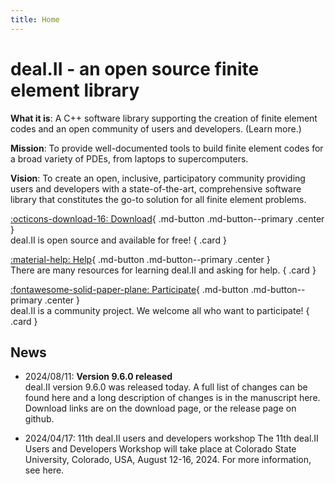 ```yaml
---
title: Home
---
```


deal.II - an open source finite element library
======

<b>What it is</b>: A C++ software library supporting the creation of finite element codes and an open community of users and developers. (Learn more.)

<b>Mission</b>: To provide well-documented tools to build finite element codes for a broad variety of PDEs, from laptops to supercomputers.

<b>Vision</b>: To create an open, inclusive, participatory community providing users and developers with a state-of-the-art, comprehensive software library that constitutes the go-to solution for all finite element problems.


<div class="grid" markdown>


[:octicons-download-16: Download](./download.md){ .md-button .md-button--primary .center }<br>
deal.II is open source and available for free!
{ .card }

[:material-help: Help](./help.md){ .md-button .md-button--primary .center }<br>
There are many resources for learning deal.II and asking for help.
{ .card }

[:fontawesome-solid-paper-plane: Participate](./participate.md){ .md-button .md-button--primary .center }<br>
deal.II is a community project. We welcome all who want to participate!
{ .card }

</div>


News
--------

- 2024/08/11: __Version 9.6.0 released__<br>
deal.II version 9.6.0 was released today. A full list of changes can be found here and a long description of changes is in the manuscript here. Download links are on the download page, or the release page on github.

- 2024/04/17: 11th deal.II users and developers workshop
The 11th deal.II Users and Developers Workshop will take place at Colorado State University, Colorado, USA, August 12-16, 2024. For more information, see here.

